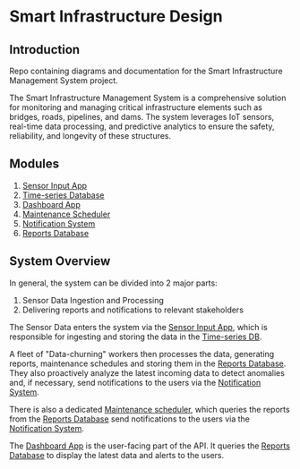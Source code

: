 # Smart Infrastructure Design

## Introduction

Repo containing diagrams and documentation for the Smart Infrastructure Management System project.

The Smart Infrastructure Management System is a comprehensive solution for monitoring and managing critical infrastructure elements such as bridges, roads, pipelines, and dams. The system leverages IoT sensors, real-time data processing, and predictive analytics to ensure the safety, reliability, and longevity of these structures.

## Modules

1. [Sensor Input App](sensor_input/sensor_input.md)
1. [Time-series Database](sensor_input/tsdb_description.md)
1. [Dashboard App](dashboard_app/dashboard_app.md)
1. [Maintenance Scheduler](maintenance_scheduler/maintenance_scheduler.md)
1. [Notification System](notifications/notifications.md)
1. [Reports Database](dashboard_app/database_schema.md)

## System Overview

In general, the system can be divided into 2 major parts:

1. Sensor Data Ingestion and Processing
2. Delivering reports and notifications to relevant stakeholders

The Sensor Data enters the system via the [Sensor Input App](sensor_input/sensor_input.md), which is responsible for ingesting and storing the data in the [Time-series DB](/sensor_input/tsdb_description.md).

A fleet of "Data-churning" workers then processes the data, generating reports, maintenance schedules and storing them in the [Reports Database](dashboard_app/database_schema.md). They also proactively analyze the latest incoming data to detect anomalies and, if necessary, send notifications to the users via the [Notification System](notifications/notifications.md).

There is also a dedicated [Maintenance scheduler](maintenance_scheduler/maintenance_scheduler.md), which queries the reports from the [Reports Database](dashboard_app/database_schema.md) send notifications to the users via the [Notification System](notifications/notifications.md).

The [Dashboard App](dashboard_app/dashboard_app.md) is the user-facing part of the API. It queries the [Reports Database](dashboard_app/database_schema.md) to display the latest data and alerts to the users.
